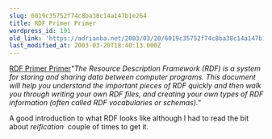 ```yaml
---
slug: 6019c35752f74c8ba38c14a147b1e264
title: RDF Primer Primer
wordpress_id: 191
old_link: 'https://adrianba.net/2003/03/20/6019c35752f74c8ba38c14a147b1e264/'
last_modified_at: 2003-03-20T18:40:13.000Z
---
```


[RDF Primer
Primer](http://notabug.com/2002/rdfprimer/)_"The Resource Description Framework (RDF) is a
system for storing and sharing data between computer programs. This
document will help you understand the important pieces of RDF
quickly and then walk you through writing your own RDF files, and
creating your own types of RDF information (often called RDF
vocabularies or schemas)."_

A good introduction to what RDF looks like although I had to
read the bit about _reification_  couple of times to
get it.
